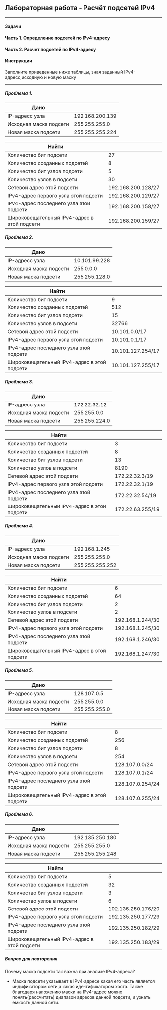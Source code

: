 ## Лабораторная работа - Расчёт подсетей IPv4

----- 

#### Задачи

#### Часть 1. Определение подсетей по IPv4-адресу
#### Часть 2. Расчет подсетей по IPv4-адресу

#### Инструкции
Заполните приведенные ниже таблицы, зная заданный IPv4-адресс,исходную и новую маску

-----
##### Проблема 1.

 | Дано ||
 |---------------|-----------|
 | IP-адресс узла| 192.168.200.139 |
 | Исходная маска подсети | 255.255.255.0 |
 | Новая маска подсети | 255.255.255.224 |
 
 
 | Найти ||
 |---------------|-----------|
 | Количество бит подсети| 27 |
 | Количество созданных подсетей |8 |
 | Количество бит узлов подсети | 5 |
 | Количество узлов в подсети|30|
 | Сетевой адрес этой подсети |192.168.200.128/27|
 | IPv4-адрес первого узла этой подсети|192.168.200.129/27|
 | IPv4-адрес последнего узла этой подсети|192.168.200.158/27|
 | Широковещательный IPv4-адрес в этой подсети|192.168.200.159/27|
 
 ##### Проблема 2.
 
 | Дано ||
 |---------------|-----------|
 | IP-адресс узла|10.101.99.228  |
 | Исходная маска подсети | 255.0.0.0 |
 | Новая маска подсети | 255.255.128.0 |
 
 | Найти ||
 |---------------|-----------|
 | Количество бит подсети| 9|
 | Количество созданных подсетей |512 |
 | Количество бит узлов подсети | 15 |
 | Количество узлов в подсети|32766|
 | Сетевой адрес этой подсети |10.101.0.0/17|
 | IPv4-адрес первого узла этой подсети|10.101.0.1/17|
 | IPv4-адрес последнего узла этой подсети|10.101.127.254/17|
 | Широковещательный IPv4-адрес в этой подсети|10.101.127.255/17|
 
 
 ##### Проблема 3.
 
 | Дано ||
 |---------------|-----------|
 | IP-адресс узла| 172.22.32.12 |
 | Исходная маска подсети | 255.255.0.0 |
 | Новая маска подсети | 255.255.224.0 |
 
 | Найти ||
 |---------------|-----------|
 | Количество бит подсети|3  |
 | Количество созданных подсетей |8 |
 | Количество бит узлов подсети | 13 |
 | Количество узлов в подсети|8190|
 | Сетевой адрес этой подсети |172.22.32.3/19|
 | IPv4-адрес первого узла этой подсети|172.22.32.1/19|
 | IPv4-адрес последнего узла этой подсети|172.22.32.54/19|
 | Широковещательный IPv4-адрес в этой подсети|172.22.63.255/19|
 
 
 ##### Проблема 4.
 
 | Дано ||
 |---------------|-----------|
 | IP-адресс узла| 192.168.1.245 |
 | Исходная маска подсети | 255.255.255.0 |
 | Новая маска подсети | 255.255.255.252 |
 
 | Найти ||
 |---------------|-----------|
 | Количество бит подсети| 6 |
 | Количество созданных подсетей | 64|
 | Количество бит узлов подсети |2  |
 | Количество узлов в подсети|2|
 | Сетевой адрес этой подсети |192.168.1.244/30|
 | IPv4-адрес первого узла этой подсети|192.168.1.245/30|
 | IPv4-адрес последнего узла этой подсети|192.168.1.246/30|
 | Широковещательный IPv4-адрес в этой подсети|192.168.1.247/30|
 
 
 ##### Проблема 5.
 
 | Дано ||
 |---------------|-----------|
 | IP-адресс узла| 128.107.0.5 |
 | Исходная маска подсети | 255.255.0.0 |
 | Новая маска подсети | 255.255.255.0 |
 
 | Найти ||
 |---------------|-----------|
 | Количество бит подсети|8 |
 | Количество созданных подсетей | 256|
 | Количество бит узлов подсети | 8 |
 | Количество узлов в подсети|254|
 | Сетевой адрес этой подсети |128.107.0.0/24|
 | IPv4-адрес первого узла этой подсети|128.107.0.1/24|
 | IPv4-адрес последнего узла этой подсети|128.107.0.254/24|
 | Широковещательный IPv4-адрес в этой подсети|128.107.0.255/24|
 
 
 ##### Проблема 6.
 
 | Дано ||
 |---------------|-----------|
 | IP-адресс узла| 192.135.250.180 |
 | Исходная маска подсети | 255.255.255.0 |
 | Новая маска подсети | 255.255.255.248 |
 
 | Найти ||
 |---------------|-----------|
 | Количество бит подсети| 5 |
 | Количество созданных подсетей |32|
 | Количество бит узлов подсети | 3 |
 | Количество узлов в подсети|6|
 | Сетевой адрес этой подсети |192.135.250.176/29|
 | IPv4-адрес первого узла этой подсети|192.135.250.177/29|
 | IPv4-адрес последнего узла этой подсети|192.135.250.182/29|
 | Широковещательный IPv4-адрес в этой подсети|192.135.250.183/29|
 
 
 
 ##### Вопрос для повторения
Почему маска подсети так важна при анализе IPv4-адреса?

- Маска подсети указывает в IPv4-адресе какая его часть является индификатором сети,а какая идентификатором хоста. Также благодаря наложению маски на IPv4-адрес можно понять(рассчитать) диапазон адресов данной подсети, и узнать емкость данной сети. 
 
 
